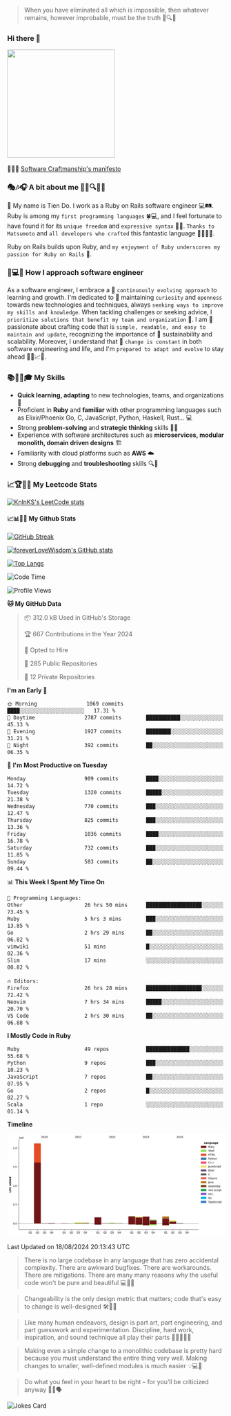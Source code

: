 > When you have eliminated all which is impossible, then whatever remains, however improbable, must be the truth 🤔🔍💡
### Hi there 👋

<!--
**foreverLoveWisdom/foreverLoveWisdom** is a ✨ _special_ ✨ repository because its `README.md` (this file) appears on your GitHub profile.

Here are some ideas to get you started:

- 🔭 I’m currently working on ...
- 🌱 I’m currently learning ...
- 👯 I’m looking to collaborate on ...
- 🤔 I’m looking for help with ...
- 💬 Ask me about ...
- 📫 How to reach me: ...
- 😄 Pronouns: ...
- ⚡ Fun fact: ...
-->

<img src="https://codecondo.com/wp-content/uploads/2017/09/railslogo.png" width="250" height="250">

 📜🔨🌟 [Software Craftmanship's manifesto](http://manifesto.softwarecraftsmanship.org/)

### 🎭🎶🎧 A bit about me 🕵️‍♀️🔍🕵️‍♂️
👋 My name is Tien Do. I work as a Ruby on Rails software engineer 💻🛤️. Ruby is among my `first programming languages` 🍀💻, and I feel fortunate to have found it for its `unique freedom` and `expressive syntax` 🤗💬. `Thanks to Matsumoto` and `all developers who crafted` this fantastic language 🙏👨‍💻🌟.

Ruby on Rails builds upon Ruby, and `my enjoyment of Ruby underscores my passion for Ruby on Rails` 🤩.

### 🤔💻🔨 How I approach software engineer
As a software engineer, I embrace a 🔄 `continuously evolving approach` to learning and growth. I'm dedicated to 🤔 maintaining `curiosity` and `openness` towards new technologies and techniques, always `seeking ways to improve my skills and knowledge`. When tackling challenges or seeking advice, I `prioritize solutions that benefit my team and organization` 👥. I am 🎉 passionate about crafting code that is `simple, readable, and easy to maintain and update`, recognizing the importance of 🌱 sustainability and scalability. Moreover, I understand that 🌊 `change is constant` in both software engineering and life, and I'm `prepared to adapt and evolve` to stay ahead 🏃‍♂️📈🔄.

### 📚🧑‍💻🎓 My Skills
- **Quick learning, adapting** to new technologies, teams, and organizations 🚀
- Proficient in **Ruby** and **familiar** with other programming languages such as Elixir/Phoenix Go, C, JavaScript, Python, Haskell, Rust... 💻
- Strong **problem-solving** and **strategic thinking** skills 🤔💡
- Experience with software architectures such as **microservices, modular monolith, domain driven designs** 🏗️
- Familiarity with cloud platforms such as **AWS** ☁️ 
- Strong **debugging** and **troubleshooting** skills 🔍🐞


### 📈🏆🧑‍💻 My Leetcode Stats
[![KnlnKS's LeetCode stats](https://leetcode-stats-six.vercel.app/?username=foreverLoveWisdom&theme=dark)](https://github.com/KnlnKS/leetcode-stats)

#### 📈📊👨‍💻  My Github Stats

[![GitHub Streak](https://github-readme-streak-stats.herokuapp.com/?user=foreverLoveWisdom&theme=dracula)](https://git.io/streak-stats)
&nbsp;
&nbsp;

[![foreverLoveWisdom's GitHub stats](https://github-readme-stats.vercel.app/api?username=foreverLoveWisdom&show_icons=true&theme=react&count_private=true)](https://github.com/anuraghazra/github-readme-stats)

[![Top Langs](https://github-readme-stats.vercel.app/api/top-langs/?username=foreverLoveWisdom&show_icons=true&theme=vue-dark)](https://github.com/anuraghazra/github-readme-stats)

<!--START_SECTION:waka-->
![Code Time](http://img.shields.io/badge/Code%20Time-3%2C131%20hrs%2042%20mins-blue)

![Profile Views](http://img.shields.io/badge/Profile%20Views-0-blue)

**🐱 My GitHub Data** 

> 📦 312.0 kB Used in GitHub's Storage 
 > 
> 🏆 667 Contributions in the Year 2024
 > 
> 💼 Opted to Hire
 > 
> 📜 285 Public Repositories 
 > 
> 🔑 12 Private Repositories 
 > 
**I'm an Early 🐤** 

```text
🌞 Morning                1069 commits        ████░░░░░░░░░░░░░░░░░░░░░   17.31 % 
🌆 Daytime                2787 commits        ███████████░░░░░░░░░░░░░░   45.13 % 
🌃 Evening                1927 commits        ████████░░░░░░░░░░░░░░░░░   31.21 % 
🌙 Night                  392 commits         ██░░░░░░░░░░░░░░░░░░░░░░░   06.35 % 
```
📅 **I'm Most Productive on Tuesday** 

```text
Monday                   909 commits         ████░░░░░░░░░░░░░░░░░░░░░   14.72 % 
Tuesday                  1320 commits        █████░░░░░░░░░░░░░░░░░░░░   21.38 % 
Wednesday                770 commits         ███░░░░░░░░░░░░░░░░░░░░░░   12.47 % 
Thursday                 825 commits         ███░░░░░░░░░░░░░░░░░░░░░░   13.36 % 
Friday                   1036 commits        ████░░░░░░░░░░░░░░░░░░░░░   16.78 % 
Saturday                 732 commits         ███░░░░░░░░░░░░░░░░░░░░░░   11.85 % 
Sunday                   583 commits         ██░░░░░░░░░░░░░░░░░░░░░░░   09.44 % 
```


📊 **This Week I Spent My Time On** 

```text
💬 Programming Languages: 
Other                    26 hrs 50 mins      ██████████████████░░░░░░░   73.45 % 
Ruby                     5 hrs 3 mins        ███░░░░░░░░░░░░░░░░░░░░░░   13.85 % 
Go                       2 hrs 29 mins       ██░░░░░░░░░░░░░░░░░░░░░░░   06.82 % 
vimwiki                  51 mins             █░░░░░░░░░░░░░░░░░░░░░░░░   02.36 % 
Slim                     17 mins             ░░░░░░░░░░░░░░░░░░░░░░░░░   00.82 % 

🔥 Editors: 
Firefox                  26 hrs 28 mins      ██████████████████░░░░░░░   72.42 % 
Neovim                   7 hrs 34 mins       █████░░░░░░░░░░░░░░░░░░░░   20.70 % 
VS Code                  2 hrs 30 mins       ██░░░░░░░░░░░░░░░░░░░░░░░   06.88 % 
```

**I Mostly Code in Ruby** 

```text
Ruby                     49 repos            ██████████████░░░░░░░░░░░   55.68 % 
Python                   9 repos             ███░░░░░░░░░░░░░░░░░░░░░░   10.23 % 
JavaScript               7 repos             ██░░░░░░░░░░░░░░░░░░░░░░░   07.95 % 
Go                       2 repos             █░░░░░░░░░░░░░░░░░░░░░░░░   02.27 % 
Scala                    1 repo              ░░░░░░░░░░░░░░░░░░░░░░░░░   01.14 % 
```



**Timeline**

![Lines of Code chart](https://raw.githubusercontent.com/foreverLoveWisdom/foreverLoveWisdom/main/assets/bar_graph.png)


 Last Updated on 18/08/2024 20:13:43 UTC
<!--END_SECTION:waka-->


> There is no large codebase in any language that has zero accidental complexity. There are awkward bugfixes. There are workarounds. There are mitigations.
> There are many many reasons why the useful code won't be pure and beautiful 💻🐞🤔

> Changeability is the only design metric that matters; code that's easy to change is well-designed 🛠️🔄🎨

> Like many human endeavors, design is part art, part engineering, and part guesswork and experimentation. Discipline, hard work, inspiration, and sound technique all play their parts 🎨🧑‍💻🔬🧪

> Mak­ing even a sim­ple change to a mono­lith­ic code­base is pret­ty hard because you must under­stand the entire thing very well. Mak­ing changes to small­er, well-defined mod­ules is much easier 💡💻🤔
 
 > Do what you feel in your heart to be right – for you’ll be criticized anyway 💖🙏🗣️ 
 
![Jokes Card](https://readme-jokes.vercel.app/api)

